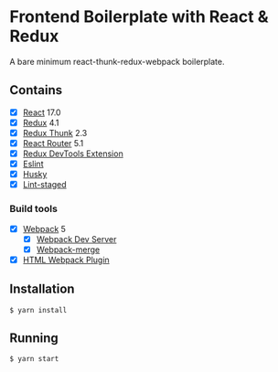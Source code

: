 # Frontend Boilerplate with React & Redux

A bare minimum react-thunk-redux-webpack boilerplate.

## Contains

- [x] [React](https://facebook.github.io/react/) 17.0
- [x] [Redux](https://github.com/reactjs/redux) 4.1
- [x] [Redux Thunk](https://github.com/reduxjs/redux-thunk) 2.3
- [x] [React Router](https://github.com/ReactTraining/react-router) 5.1
- [x] [Redux DevTools Extension](https://github.com/zalmoxisus/redux-devtools-extension)
- [x] [Eslint](https://eslint.org/)
- [x] [Husky](https://github.com/typicode/husky)
- [x] [Lint-staged](https://github.com/okonet/lint-staged)

### Build tools

- [x] [Webpack](https://webpack.github.io) 5
  - [x] [Webpack Dev Server](https://github.com/webpack/webpack-dev-server)
  - [x] [Webpack-merge](https://github.com/survivejs/webpack-merge)
- [x] [HTML Webpack Plugin](https://github.com/ampedandwired/html-webpack-plugin)

## Installation

```
$ yarn install
```

## Running

```
$ yarn start
```
